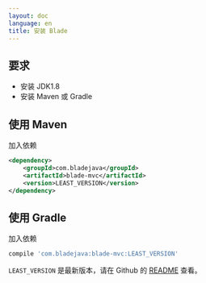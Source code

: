 ```yaml
---
layout: doc
language: en
title: 安装 Blade
---
```


## 要求

- 安装 JDK1.8
- 安装 Maven 或 Gradle

## 使用 Maven

加入依赖 

```xml
<dependency>
    <groupId>com.bladejava</groupId>
    <artifactId>blade-mvc</artifactId>
    <version>LEAST_VERSION</version>
</dependency>
```

## 使用 Gradle

加入依赖

```bash
compile 'com.bladejava:blade-mvc:LEAST_VERSION'
```

`LEAST_VERSION` 是最新版本，请在 Github 的 [README](https://github.com/lets-blade/bladelets-blade.github.io/blob/master/CNAME) 查看。